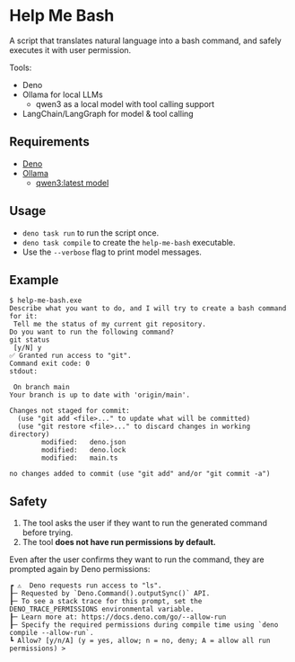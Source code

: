 # Help Me Bash

A script that translates natural language into a bash command, and safely
executes it with user permission.

Tools:

- Deno
- Ollama for local LLMs
  - qwen3 as a local model with tool calling support
- LangChain/LangGraph for model & tool calling

## Requirements

- [Deno](https://deno.com)
- [Ollama](https://ollama.com)
  - [qwen3:latest model](https://ollama.com/library/qwen3:latest)

## Usage

- `deno task run` to run the script once.
- `deno task compile` to create the `help-me-bash` executable.
- Use the `--verbose` flag to print model messages.

## Example

```
$ help-me-bash.exe
Describe what you want to do, and I will try to create a bash command for it:
 Tell me the status of my current git repository.
Do you want to run the following command?
git status
 [y/N] y
✅ Granted run access to "git".
Command exit code: 0
stdout:

 On branch main
Your branch is up to date with 'origin/main'.

Changes not staged for commit:
  (use "git add <file>..." to update what will be committed)
  (use "git restore <file>..." to discard changes in working directory)
        modified:   deno.json
        modified:   deno.lock
        modified:   main.ts

no changes added to commit (use "git add" and/or "git commit -a")
```

## Safety

1. The tool asks the user if they want to run the generated command before
   trying.
1. The tool **does not have run permissions by default.**

Even after the user confirms they want to run the command, they are prompted
again by Deno permissions:

```
┏ ⚠️  Deno requests run access to "ls".
┠─ Requested by `Deno.Command().outputSync()` API.
┠─ To see a stack trace for this prompt, set the DENO_TRACE_PERMISSIONS environmental variable.        
┠─ Learn more at: https://docs.deno.com/go/--allow-run
┠─ Specify the required permissions during compile time using `deno compile --allow-run`.
┗ Allow? [y/n/A] (y = yes, allow; n = no, deny; A = allow all run permissions) >
```
